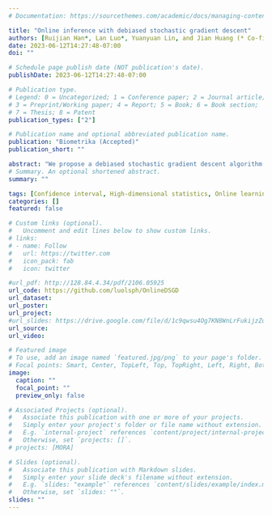 ```yaml
---
# Documentation: https://sourcethemes.com/academic/docs/managing-content/

title: "Online inference with debiased stochastic gradient descent"
authors: [Ruijian Han*, Lan Luo*, Yuanyuan Lin, and Jian Huang (* Co-first author)]
date: 2023-06-12T14:27:48-07:00
doi: ""

# Schedule page publish date (NOT publication's date).
publishDate: 2023-06-12T14:27:48-07:00

# Publication type.
# Legend: 0 = Uncategorized; 1 = Conference paper; 2 = Journal article;
# 3 = Preprint/Working paper; 4 = Report; 5 = Book; 6 = Book section;
# 7 = Thesis; 8 = Patent
publication_types: ["2"]

# Publication name and optional abbreviated publication name.
publication: "Biometrika (Accepted)"
publication_short: ""

abstract: "We propose a debiased stochastic gradient descent algorithm for online statistical inference with high-dimensional data. Our approach combines the debiasing technique developed in high-dimensional statistics with the stochastic gradient descent algorithm. It can be used for efficiently constructing confidence intervals in an online fashion. Our proposed algorithm has several appealing aspects: first, as a one-pass algorithm, it reduces the time complexity; in addition, each update step requires only the current data together with the previous estimate, which reduces the space complexity. We establish the asymptotic normality of the proposed estimator under mild conditions on the sparsity level of the parameter and the data distribution. We conduct numerical experiments to demonstrate the proposed debiased stochastic gradient descent algorithm reaches nominal coverage probability. Furthermore, we illustrate our method with a high-dimensional text dataset."
# Summary. An optional shortened abstract.
summary: ""

tags: [Confidence interval, High-dimensional statistics, Online learning, Stochastic gradient descent]
categories: []
featured: false

# Custom links (optional).
#   Uncomment and edit lines below to show custom links.
# links:
# - name: Follow
#   url: https://twitter.com
#   icon_pack: fab
#   icon: twitter

#url_pdf: http://128.84.4.34/pdf/2106.05925
url_code: https://github.com/luolsph/OnlineDSGD
url_dataset:
url_poster: 
url_project:
#url_slides: https://drive.google.com/file/d/1c9qwsu4Og7KN8WnLrFukijzZoh9Mbd6D/view?usp=sharing
url_source:
url_video:

# Featured image
# To use, add an image named `featured.jpg/png` to your page's folder. 
# Focal points: Smart, Center, TopLeft, Top, TopRight, Left, Right, BottomLeft, Bottom, BottomRight.
image:
  caption: ""
  focal_point: ""
  preview_only: false

# Associated Projects (optional).
#   Associate this publication with one or more of your projects.
#   Simply enter your project's folder or file name without extension.
#   E.g. `internal-project` references `content/project/internal-project/index.md`.
#   Otherwise, set `projects: []`.
# projects: [MORA]

# Slides (optional).
#   Associate this publication with Markdown slides.
#   Simply enter your slide deck's filename without extension.
#   E.g. `slides: "example"` references `content/slides/example/index.md`.
#   Otherwise, set `slides: ""`.
slides: ""
---
```

